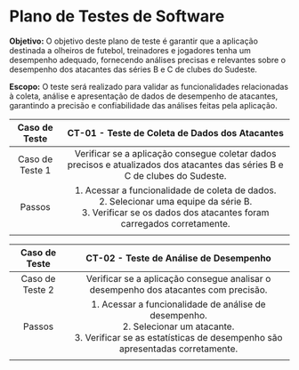 # Plano de Testes de Software

**Objetivo:**
O objetivo deste plano de teste é garantir que a aplicação destinada a olheiros de futebol, treinadores e jogadores tenha um desempenho adequado, fornecendo análises precisas e relevantes sobre o desempenho dos atacantes das séries B e C de clubes do Sudeste.

**Escopo:**
O teste será realizado para validar as funcionalidades relacionadas à coleta, análise e apresentação de dados de desempenho de atacantes, garantindo a precisão e confiabilidade das análises feitas pela aplicação.

| **Caso de Teste** 	| **CT-01 - Teste de Coleta de Dados dos Atacantes** 	|
|:---:	|:---:	|
|	Caso de Teste 1	| Verificar se a aplicação consegue coletar dados precisos e atualizados dos atacantes das séries B e C de clubes do Sudeste.
| Passos 	| 1. Acessar a funcionalidade de coleta de dados. <br> 2. Selecionar uma equipe da série B. <br> 3. Verificar se os dados dos atacantes foram carregados corretamente.|
|  	|  	|

| **Caso de Teste** 	| **CT-02 - Teste de Análise de Desempenho** 	|
|:---:	|:---:	|
|	Caso de Teste 2	| Verificar se a aplicação consegue analisar o desempenho dos atacantes com precisão.
| Passos 	| 1. Acessar a funcionalidade de análise de desempenho. <br> 2. Selecionar um atacante. <br> 3. Verificar se as estatísticas de desempenho são apresentadas corretamente.|
|  	|  	|
